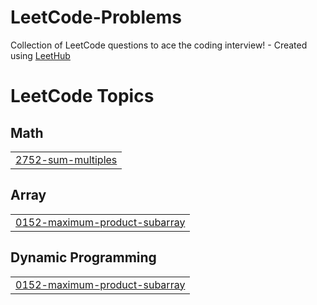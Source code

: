 # LeetCode-Problems
Collection of LeetCode questions to ace the coding interview! - Created using [LeetHub](https://github.com/QasimWani/LeetHub)

<!---LeetCode Topics Start-->
# LeetCode Topics
## Math
|  |
| ------- |
| [2752-sum-multiples](https://github.com/Sivasubramani-velusamy/LeetCode-Problems/tree/master/2752-sum-multiples) |
## Array
|  |
| ------- |
| [0152-maximum-product-subarray](https://github.com/Sivasubramani-velusamy/LeetCode-Problems/tree/master/0152-maximum-product-subarray) |
## Dynamic Programming
|  |
| ------- |
| [0152-maximum-product-subarray](https://github.com/Sivasubramani-velusamy/LeetCode-Problems/tree/master/0152-maximum-product-subarray) |
<!---LeetCode Topics End-->